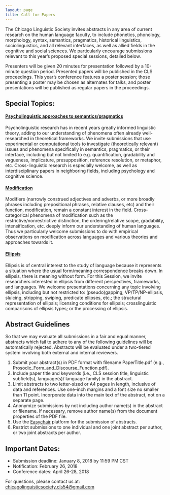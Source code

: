 ```yaml
---
layout: page
title: Call for Papers
---
```


The Chicago Linguistic Society invites abstracts in any area of current research on the human language faculty, to include phonetics, phonology, morphology, syntax, semantics, pragmatics, historical linguistics, sociolinguistics, and all relevant interfaces, as well as allied fields in the cognitive and social sciences. We particularly encourage submissions relevant to this year’s proposed special sessions, detailed below.

Presenters will be given 20 minutes for presentation followed by a 10-minute question period. Presented papers will be published in the CLS proceedings. This year’s conference features a poster session; those presenting a poster may be chosen as alternates for talks, and poster presentations will be published as regular papers in the proceedings.



## Special Topics:

#### <u>Psycholinguistic approaches to semantics/pragmatics</u>

Psycholinguistic research has in recent years greatly informed linguistic theory, adding to our understanding of phenomena often already well-researched in theoretical frameworks. We invite submissions that use experimental or computational tools to investigate (theoretically relevant) issues and phenomena specifically in semantics, pragmatics, or their interface, including but not limited to e.g. quantification, gradability and vagueness, implicature, presupposition, reference resolution, or metaphor, etc. Cross-linguistic research is especially welcome, as well as interdisciplinary papers in neighboring fields, including psychology and cognitive science.


#### <u>Modification</u>

Modifiers (narrowly construed adjectives and adverbs, or more broadly phrases including prepositional phrases, relative clauses, etc) and their function,  modification, remain a constant interest in the field. Cross-categorical phenomena of modification such as the  restrictive/nonrestrictive distinction, the ordering/relative scope, gradability, intensification, etc. deeply inform our understanding of human languages. Thus we particularly welcome submissions to do with empirical observations on modification across languages and various theories and approaches towards it.

#### <u>Ellipsis</u>

Ellipsis is of central interest to the study of language because it represents a situation where the usual form/meaning correspondence breaks down. In ellipsis, there is meaning without form. For this Session, we invite researchers interested in ellipsis from different perspectives, frameworks, and languages. We welcome presentations concerning any topic involving ellipsis, including but not restricted to: (pseudo)gapping, VP/TP/NP-ellipsis, sluicing, stripping, swiping, predicate ellipses, etc.; the structural representation of ellipsis; licensing conditions for ellipsis; crosslinguistic comparisons of ellipsis types; or the processing of ellipsis.


## Abstract Guidelines

So that we may evaluate all submissions in a fair and equal manner, abstracts which fail to adhere to any of the following guidelines will be automatically rejected. Abstracts will be evaluated under a two-tiered system involving both external and internal reviewers.

1. Submit your abstract(s) in PDF format with filename PaperTitle.pdf (e.g., Prosodic_Form_and_Discourse_Function.pdf).
2. Include paper title and keywords (i.e., CLS session title, linguistic subfield(s), language(s)/ language family) in the abstract.
3. Limit abstracts to two letter-sized or A4 pages in length, inclusive of data and references. Use one-inch margins and a font size no smaller than 11 point. Incorporate data into the main text of the abstract, not on a separate page.
4. Anonymize submissions by not including author name(s) in the abstract or filename. If necessary, remove author name(s) from the document properties of the PDF file.
5. Use the [Easychair](https://easychair.org/conferences/?conf=cls54) platform for the submission of abstracts.
6. Restrict submissions to one individual and one joint abstract per author, or two joint abstracts per author.

## Important Dates:

<!-- - <del>Submission deadline: February 5, 2017 by 11:59 PM CST -->
- Submission deadline: January 8, 2018 by 11:59 PM CST
- Notification: February 26, 2018
- Conference dates: April 26-28, 2018

For questions, please contact us at: <chicagolinguisticsociety.cls54@gmail.com>

